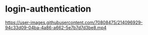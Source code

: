 # login-authentication

https://user-images.githubusercontent.com/70808475/214096929-94c33d09-04ba-4a86-a662-5e7b7d7d3be8.mp4

